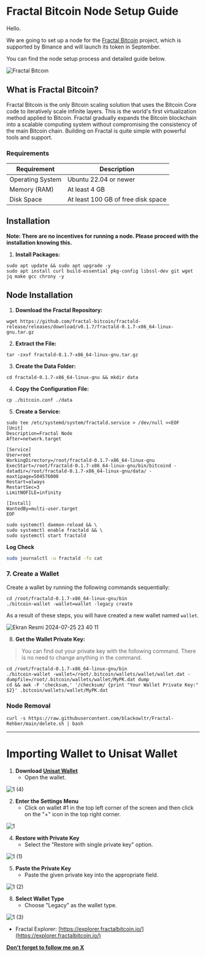 # Fractal Bitcoin Node Setup Guide

Hello.

We are going to set up a node for the [Fractal Bitcoin](https://www.fractalbitcoin.io/) project, which is supported by Binance and will launch its token in September.

You can find the node setup process and detailed guide below.

![Fractal Bıtcoın](https://github.com/user-attachments/assets/b2d78de2-2afd-49c5-bc0c-604f1cfe8831)


## What is Fractal Bitcoin?

Fractal Bitcoin is the only Bitcoin scaling solution that uses the Bitcoin Core code to iteratively scale infinite layers. This is the world's first virtualization method applied to Bitcoin. Fractal gradually expands the Bitcoin blockchain into a scalable computing system without compromising the consistency of the main Bitcoin chain. Building on Fractal is quite simple with powerful tools and support.

### Requirements

| Requirement                  | Description                         |
|------------------------------|-------------------------------------|
| Operating System              | Ubuntu 22.04 or newer               |
| Memory (RAM)                 | At least 4 GB                       |
| Disk Space                   | At least 100 GB of free disk space  |

## Installation

**Note: There are no incentives for running a node. Please proceed with the installation knowing this.**

1. **Install Packages:**

```shell
sudo apt update && sudo apt upgrade -y
sudo apt install curl build-essential pkg-config libssl-dev git wget jq make gcc chrony -y
```

## Node Installation

1. **Download the Fractal Repository:**

```shell
wget https://github.com/fractal-bitcoin/fractald-release/releases/download/v0.1.7/fractald-0.1.7-x86_64-linux-gnu.tar.gz
```

2. **Extract the File:**

```shell
tar -zxvf fractald-0.1.7-x86_64-linux-gnu.tar.gz
```

3. **Create the Data Folder:**

```shell
cd fractald-0.1.7-x86_64-linux-gnu && mkdir data
```

4. **Copy the Configuration File:**

```shell
cp ./bitcoin.conf ./data
```

5. **Create a Service:**

```shell
sudo tee /etc/systemd/system/fractald.service > /dev/null <<EOF
[Unit]
Description=Fractal Node
After=network.target

[Service]
User=root
WorkingDirectory=/root/fractald-0.1.7-x86_64-linux-gnu
ExecStart=/root/fractald-0.1.7-x86_64-linux-gnu/bin/bitcoind -datadir=/root/fractald-0.1.7-x86_64-linux-gnu/data/ -maxtipage=504576000
Restart=always
RestartSec=3
LimitNOFILE=infinity

[Install]
WantedBy=multi-user.target
EOF
```

```shell
sudo systemctl daemon-reload && \
sudo systemctl enable fractald && \
sudo systemctl start fractald
```

**Log Check**

```bash
sudo journalctl -u fractald -fo cat
```

### 7. Create a Wallet

Create a wallet by running the following commands sequentially:

```shell
cd /root/fractald-0.1.7-x86_64-linux-gnu/bin
./bitcoin-wallet -wallet=wallet -legacy create
```
As a result of these steps, you will have created a new wallet named `wallet`.

![Ekran Resmi 2024-07-25 23 40 11](https://github.com/user-attachments/assets/347d7ae9-5de4-42de-a0cc-9c7b7edef409)

8. **Get the Wallet Private Key:**
> You can find out your private key with the following command. There is no need to change anything in the command.
```shell
cd /root/fractald-0.1.7-x86_64-linux-gnu/bin
./bitcoin-wallet -wallet=/root/.bitcoin/wallets/wallet/wallet.dat -dumpfile=/root/.bitcoin/wallets/wallet/MyPK.dat dump
cd && awk -F 'checksum,' '/checksum/ {print "Your Wallet Private Key:" $2}' .bitcoin/wallets/wallet/MyPK.dat
```

### Node Removal
```shell
curl -s https://raw.githubusercontent.com/blackowltr/Fractal-Rehber/main/delete.sh | bash
```
---------

# Importing Wallet to Unisat Wallet

1. **Download [Unisat Wallet](https://chromewebstore.google.com/detail/unisat-wallet/ppbibelpcjmhbdihakflkdcoccbgbkpo?pli=1)**
   - Open the wallet.

![1  (4)](https://github.com/user-attachments/assets/a5cb92dc-417b-4868-bcbb-68e24e3dd354)

2. **Enter the Settings Menu**
   - Click on wallet #1 in the top left corner of the screen and then click on the "+" icon in the top right corner.

![1](https://github.com/user-attachments/assets/116dedbd-a1f8-44cf-b7dd-828d6efe4207)

4. **Restore with Private Key**
   - Select the "Restore with single private key" option.

![1  (1)](https://github.com/user-attachments/assets/ada6a10e-0c6b-4007-8acf-18376100e426)

5. **Paste the Private Key**
   - Paste the given private key into the appropriate field.

![1  (2)](https://github.com/user-attachments/assets/1e61209c-1128-4bd6-a87e-f8ed96924fc6)

8. **Select Wallet Type**
   - Choose "Legacy" as the wallet type.

![1  (3)](https://github.com/user-attachments/assets/09497321-4475-4831-8ff6-d786d0fe295d)

* Fractal Explorer: [https://explorer.fractalbitcoin.io/](https://explorer.fractalbitcoin.io/)

**[Don't forget to follow me on X](https://x.com/brsbtc)**
